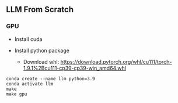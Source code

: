 ## LLM From Scratch
### GPU

- Install cuda

- Install python package
    - Download whl: https://download.pytorch.org/whl/cu111/torch-1.9.1%2Bcu111-cp39-cp39-win_amd64.whl
```
conda create --name llm python=3.9
conda activate llm
make
make gpu
```